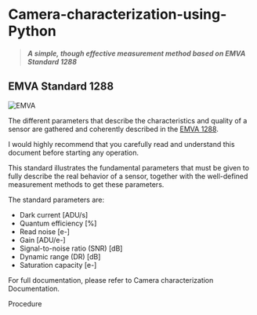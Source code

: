 # Camera-characterization-using-Python 
> #### *A simple, though effective measurement method based on EMVA Standard 1288*

## EMVA Standard 1288
![EMVA](https://user-images.githubusercontent.com/92443490/159484319-394a24ef-433c-4ce3-9343-60d90512708f.png)


The different parameters that describe the characteristics and quality of a sensor are gathered and coherently described in the [EMVA 1288](https://www.emva.org/standards-technology/emva-1288/). 

I would highly recommend that you carefully read and understand this document before starting any operation.

This standard illustrates the fundamental parameters that must be given to fully describe the real behavior of a sensor, together with the well-defined measurement methods to get these parameters. 

The standard parameters are:
- Dark current [ADU/s]
- Quantum efficiency [%]
- Read noise [e-]
- Gain [ADU/e-]
- Signal-to-noise ratio (SNR) [dB]
- Dynamic range (DR) [dB]
- Saturation capacity [e-] 

For full documentation, please refer to Camera characterization Documentation.

Procedure
